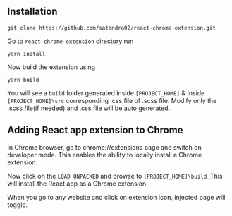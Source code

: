 ## Installation

```
git clone https://github.com/satendra02/react-chrome-extension.git
```

Go to `react-chrome-extension` directory run

```
yarn install
```

Now build the extension using

```
yarn build
```

You will see a `build` folder generated inside `[PROJECT_HOME]` & Inside `[PROJECT_HOME]\src` corresponding .css file of .scss file. Modify only the .scss file(if needed) and .css file will be auto generated.

## Adding React app extension to Chrome

In Chrome browser, go to chrome://extensions page and switch on developer mode. This enables the ability to locally install a Chrome extension.

Now click on the `LOAD UNPACKED` and browse to `[PROJECT_HOME]\build` ,This will install the React app as a Chrome extension.

When you go to any website and click on extension icon, injected page will toggle.
